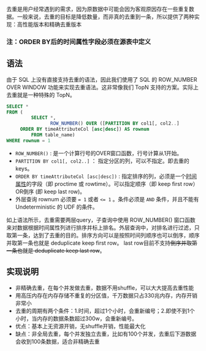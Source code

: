去重是用户经常遇到的需求，因为原数据中可能会因为客观原因存在一些重复数据。一般来说，去重的目标是降低数量，而非真的去重到一条，所以提供了两种实现：高性能版本和精确去重版本

### 注：ORDER BY后的时间属性字段必须在源表中定义

## 语法

由于 SQL 上没有直接支持去重的语法，因此我们使用了 SQL 的 ROW_NUMBER OVER WINDOW 功能来实现去重语法。这非常像我们 TopN 支持的方案。实际上去重就是一种特殊的 TopN。

```sql
SELECT *
FROM (
         SELECT *,
                ROW_NUMBER() OVER ([PARTITION BY col1[, col2..]
     ORDER BY timeAttributeCol [asc|desc]) AS rownum
         FROM table_name)
WHERE rownum = 1
```

- `ROW_NUMBER()` : 是一个计算行号的OVER窗口函数，行号计算从1开始。
- `PARTITION BY col1[, col2..]`  ： 指定分区的列，可以不指定。即去重的 keys。
- `ORDER BY timeAttributeCol [asc|desc])` : 指定排序的列，必须是一个[时间属性](https://yuque.antfin-inc.com/rtcompute/doc/sql-time-attribute)的字段（即 proctime 或 rowtime）。可以指定顺序（即 keep first row）OR倒序 (即 keep last row)。
- 外层查询 rownum 必须要 `= 1` 或者 `<= 1` 。条件必须是 `AND` 条件，并且不能有 Undeterministic 的 UDF 的条件。

如上语法所示，去重需要两层query，子查询中使用 ROW_NUMBER() 窗口函数来对数据根据时间属性列进行排序并标上排名。外层查询中，对排名进行过滤，只取第一条，达到了去重的目的。排序方向可以是按照时间列顺序也可以倒序，顺序并取第一条也就是 deduplicate keep first row。 last row目前不支持~~倒序并取第一条也就是 deduplicate keep last row~~。

## 实现说明

- 非精确去重，在每个并发做去重，数据不用shuffle，可以大大提高去重性能
- 用高压内存在内存存储不重复的分区值，千万数据只占330兆内存，内存开销非常小
- 去重的周期有两个条件：1.时间，超过1个小时，会重新编号；2.即使不到1个小时，当内存的数据条数超过300w，会重新编号。
- 优点：基本上无资源开销，无shuffle开销，性能最大化
- 缺点：非全局去重，每个并发独立去重，比如有100个并发，去重后下游数据会收到100条数据，适合非精确去重



